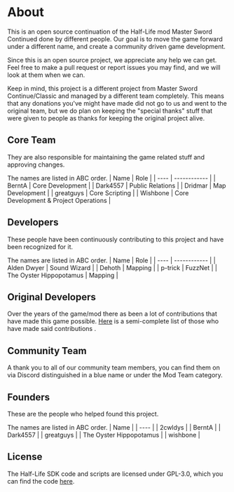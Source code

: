 # About
This is an open source continuation of the Half-Life mod Master Sword Continued done by different people. Our goal is to move the game forward under a different name, and create a community driven game development. 

Since this is an open source project, we appreciate any help we can get. Feel free to make a pull request or report issues you may find, and we will look at them when we can.

Keep in mind, this project is a different project from Master Sword Continue/Classic and managed by a different team completely. This means that any donations you've might have made did not go to us and went to the original team, but we do plan on keeping the "special thanks" stuff that were given to people as thanks for keeping the original project alive.

## Core Team
They are also responsible for maintaining the game related stuff and approving changes.

The names are listed in ABC order.
| Name | Role |
| ---- | ------------ |
| BerntA | Core Development |
| Dark4557 | Public Relations |
| Dridmar | Map Development |
| greatguys | Core Scripting |
| Wishbone | Core Development & Project Operations |

## Developers
These people have been continuously contributing to this project and have been recognized for it.

The names are listed in ABC order.
| Name | Role |
| ---- | ------------ |
| Alden Dwyer | Sound Wizard |
| Dehoth | Mapping |
| p-trick | FuzzNet |
| The Oyster Hippopotamus | Mapping |

## Original Developers
Over the years of the game/mod there as been a lot of contributions that have made this game possible. [Here](https://msrebirth.com/project/special-thanks.html) is a semi-complete list of those who have made said contributions .

## Community Team
A thank you to all of our community team members, you can find them on via Discord distinguished in a blue name or under the Mod Team category.

## Founders
These are the people who helped found this project.

The names are listed in ABC order.
| Name |
| ---- |
| 2cwldys |
| BerntA |
| Dark4557 |
| greatguys |
| The Oyster Hippopotamus |
| wishbone |

## License
The Half-Life SDK code and scripts are licensed under GPL-3.0, which you can find the code [here](https://github.com/MSRevive).
